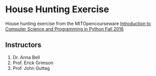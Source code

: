 # House Hunting Exercise

House hunting exercise from the MITOpencourseware [Introduction to Computer Science and Programming in Python Fall 2016](https://ocw.mit.edu/courses/6-0001-introduction-to-computer-science-and-programming-in-python-fall-2016/pages/syllabus/)

## Instructors

1. Dr. Anna Bell
2. Prof. Erick Grimson
3. Prof. John Guttag
